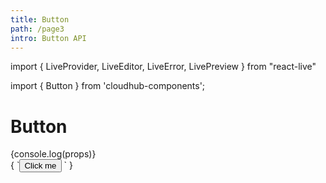 ```yaml
---
title: Button
path: /page3
intro: Button API
---
```


import { LiveProvider, LiveEditor, LiveError, LivePreview } from "react-live"

import { Button } from 'cloudhub-components';

# Button

<div>{console.log(props)}</div>

<playground live scope={{Button}}>
{
`<Button color="primary" contained>
    Click me
</Button> `
}  
</playground>
